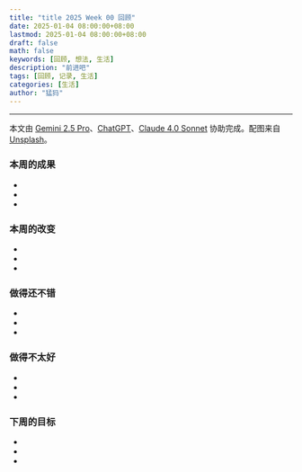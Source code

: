 ```yaml
---
title: "title 2025 Week 00 回顾"
date: 2025-01-04 08:00:00+08:00
lastmod: 2025-01-04 08:00:00+08:00
draft: false
math: false
keywords: [回顾, 想法, 生活]
description: "前进吧"
tags: [回顾, 记录, 生活]
categories: [生活]
author: "猛犸"
---
```




---

本文由 [Gemini 2.5 Pro](https://gemini.google.com/)、[ChatGPT](https://chatgpt.com/)、[Claude 4.0 Sonnet](https://claude.ai/) 协助完成。配图来自 [Unsplash](https://unsplash.com/)。

### 本周的成果

- 
- 
- 

### 本周的改变

- 
- 
- 

### 做得还不错

- 
- 
- 

### 做得不太好

- 
- 
- 

### 下周的目标

- 
- 
- 
